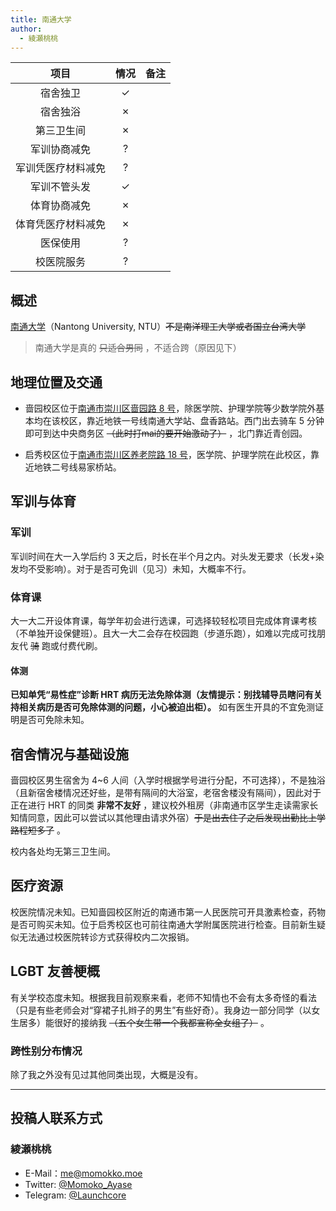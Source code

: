```yaml
---
title: 南通大学
author:
  - 綾瀬桃桃
---
```


|        项目        | 情况 |     备注     |
| :----------------: | :--: | :----------: |
|      宿舍独卫      |  ✓   |              |
|      宿舍独浴      |  ✗   |              |
|     第三卫生间     |  ✗   |              |
|    军训协商减免    |  ?   |              |
| 军训凭医疗材料减免 |  ?   |              |
|    军训不管头发    |  ✓   |              |
|    体育协商减免    |  ✗   |              |
| 体育凭医疗材料减免 |  ✗   |              |
|      医保使用      |  ?   |              |
|     校医院服务     |  ?   |              |

## 概述

[南通大学](https://www.ntu.edu.cn/)（Nantong University, NTU）~~不是南洋理工大学或者国立台湾大学~~

> 南通大学是真的 ~~只适合男同~~ ，不适合跨（原因见下）

## 地理位置及交通

- 啬园校区位于[南通市崇川区啬园路 8 号](https://amap.com/place/B0FFFEEHJJ)，除医学院、护理学院等少数学院外基本均在该校区，靠近地铁一号线南通大学站、盘香路站。西门出去骑车 5 分钟即可到达中央商务区 ~~（此时打mai的要开始激动了）~~ ，北门靠近青创园。

- 启秀校区位于[南通市崇川区养老院路 18 号](https://amap.com/place/B0201086QB)，医学院、护理学院在此校区，靠近地铁二号线易家桥站。

## 军训与体育

### 军训

军训时间在大一入学后约 3 天之后，时长在半个月之内。对头发无要求（长发+染发均不受影响）。对于是否可免训（见习）未知，大概率不行。

### 体育课

大一大二开设体育课，每学年初会进行选课，可选择较轻松项目完成体育课考核（不单独开设保健班）。且大一大二会存在校园跑（步道乐跑），如难以完成可找朋友代 ~~骑~~ 跑或付费代刷。

#### 体测

**已知单凭“易性症”诊断 HRT 病历无法免除体测（友情提示：别找辅导员瞎问有关持相关病历是否可免除体测的问题，小心被迫出柜）。** 如有医生开具的不宜免测证明是否可免除未知。

## 宿舍情况与基础设施

啬园校区男生宿舍为 4\~6 人间（入学时根据学号进行分配，不可选择），不是独浴（且新宿舍楼情况还好些，是带有隔间的大浴室，老宿舍楼没有隔间），因此对于正在进行 HRT 的同类 **非常不友好** ，建议校外租房（非南通市区学生走读需家长知情同意，因此可以尝试以其他理由请求外宿）~~于是出去住了之后发现出勤比上学路程短多了~~ 。

校内各处均无第三卫生间。

## 医疗资源

校医院情况未知。已知啬园校区附近的南通市第一人民医院可开具激素检查，药物是否可购买未知。位于启秀校区也可前往南通大学附属医院进行检查。目前新生疑似无法通过校医院转诊方式获得校内二次报销。

## LGBT 友善梗概

有关学校态度未知。根据我目前观察来看，老师不知情也不会有太多奇怪的看法（只是有些老师会对“穿裙子扎辫子的男生”有些好奇）。我身边一部分同学（以女生居多）能很好的接纳我 ~~（五个女生带一个我都宣称全女组了）~~ 。

### 跨性别分布情况

除了我之外没有见过其他同类出现，大概是没有。

<!-- ### 院系探路 -->

<!-- ## 其他信息

::: info
如果你认为还有其他需要放在 Wiki 上的内容，可以填写在这个小节中，如果有必要，可以单独添加小标题来分段。
:::

正文部分

-->

---

## 投稿人联系方式

### 綾瀬桃桃

- E-Mail：<me@momokko.moe>
- Twitter: [@Momoko_Ayase](https://twitter.com/Momoko_Ayase)
- Telegram: [@Launchcore](https://t.me/launchcore)
